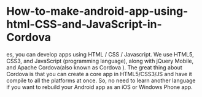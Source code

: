 # How-to-make-android-app-using-html-CSS-and-JavaScript-in-Cordova
es, you can develop apps using HTML / CSS / Javascript.  We use HTML5, CSS3, and JavaScript (programming language), along with jQuery Mobile, and Apache Cordova(also known as Cordova ).   The great thing about Cordova is that you can create a core app in HTML5/CSS3/JS and have it compile to all the platforms at once. So, no need to learn another language if you want to rebuild your Android app as an iOS or Windows Phone app. 
